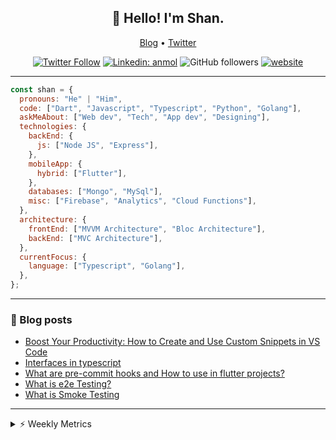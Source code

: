 <h2 align="center">👋 Hello! I'm Shan.</h2>
<p align="center">
  <a href="https://medium.com/feed/@shan-shaji">Blog</a> •
  <a href="https://twitter.com/intent/follow?screen_name=shan__shaji">Twitter</a>
</p>

<p align="center"><a href="https://twitter.com/intent/follow?screen_name=shan__shaji"><img src="https://img.shields.io/twitter/follow/shan__shaji?style=flat" alt="Twitter Follow"></a>
<a href="https://www.linkedin.com/in/shan-shaji/"><img src="https://img.shields.io/badge/shan-shaji?style=flat-square&amp;logo=Linkedin&amp;logoColor=white&amp;link=https://www.linkedin.com/in/shan-shaji/" alt="Linkedin: anmol"></a>
<img src="https://img.shields.io/github/followers/shan-shaji?label=Follow&amp;style=social" alt="GitHub followers">
<a href="http://shan-shaji.github.io/"><img src="https://img.shields.io/badge/Website-46a2f1.svg?&amp;style=flat-square&amp;logo=Google-Chrome&amp;logoColor=white&amp;link=http://shan-shaji.github.io/" alt="website"></a></p>

<hr>

```javascript
const shan = {
  pronouns: "He" | "Him",
  code: ["Dart", "Javascript", "Typescript", "Python", "Golang"],
  askMeAbout: ["Web dev", "Tech", "App dev", "Designing"],
  technologies: {
    backEnd: {
      js: ["Node JS", "Express"],
    },
    mobileApp: {
      hybrid: ["Flutter"],
    },
    databases: ["Mongo", "MySql"],
    misc: ["Firebase", "Analytics", "Cloud Functions"],
  },
  architecture: {
    frontEnd: ["MVVM Architecture", "Bloc Architecture"],
    backEnd: ["MVC Architecture"],
  },
  currentFocus: {
    language: ["Typescript", "Golang"],
  },
};
```

<hr>

<!-- I love connecting with different people</b> so if you want to say <b>hi, I'll be happy to meet you more!</b> 😊</em> -->

### 📕 Blog posts

<!-- BLOG-POST-LIST:START -->
- [Boost Your Productivity: How to Create and Use Custom Snippets in VS Code](https://dev.to/shanshaji/boost-your-productivity-how-to-create-and-use-custom-snippets-in-vs-code-5bbo)
- [Interfaces in typescript](https://dev.to/shanshaji/interfaces-in-typescript-55f8)
- [What are pre-commit hooks and How to use in flutter projects?](https://dev.to/shanshaji/what-are-pre-commit-hooks-and-how-to-use-in-flutter-projects-4c0m)
- [What is e2e Testing?](https://dev.to/shanshaji/what-is-e2e-testing-1eg0)
- [What is Smoke Testing](https://dev.to/shanshaji/what-is-smoke-testing-1n95)
<!-- BLOG-POST-LIST:END -->

<hr>
<details>
    <summary>⚡ Weekly Metrics</summary>
    <p>
    
<!--START_SECTION:waka-->
![Code Time](http://img.shields.io/badge/Code%20Time-1%2C911%20hrs%2053%20mins-blue)

![Profile Views](http://img.shields.io/badge/Profile%20Views-2-blue)

**🐱 My GitHub Data** 

> 📦 ? Used in GitHub's Storage 
 > 
> 🏆 255 Contributions in the Year 2023
 > 
> 💼 Opted to Hire
 > 
> 📜 131 Public Repositories 
 > 
> 🔑 0 Private Repositories 
 > 
**I'm a Night 🦉** 

```text
🌞 Morning                3815 commits        ███░░░░░░░░░░░░░░░░░░░░░░   10.37 % 
🌆 Daytime                9806 commits        ███████░░░░░░░░░░░░░░░░░░   26.66 % 
🌃 Evening                17342 commits       ████████████░░░░░░░░░░░░░   47.15 % 
🌙 Night                  5818 commits        ████░░░░░░░░░░░░░░░░░░░░░   15.82 % 
```
📅 **I'm Most Productive on Thursday** 

```text
Monday                   5099 commits        ███░░░░░░░░░░░░░░░░░░░░░░   13.86 % 
Tuesday                  5752 commits        ████░░░░░░░░░░░░░░░░░░░░░   15.64 % 
Wednesday                4620 commits        ███░░░░░░░░░░░░░░░░░░░░░░   12.56 % 
Thursday                 8021 commits        █████░░░░░░░░░░░░░░░░░░░░   21.81 % 
Friday                   6189 commits        ████░░░░░░░░░░░░░░░░░░░░░   16.83 % 
Saturday                 3480 commits        ██░░░░░░░░░░░░░░░░░░░░░░░   09.46 % 
Sunday                   3620 commits        ██░░░░░░░░░░░░░░░░░░░░░░░   09.84 % 
```


📊 **This Week I Spent My Time On** 

```text
🕑︎ Time Zone: Asia/Kolkata

💬 Programming Languages: 
Dart                     28 hrs 10 mins      ██████████████████░░░░░░░   71.67 % 
JavaScript               3 hrs 35 mins       ██░░░░░░░░░░░░░░░░░░░░░░░   09.14 % 
TypeScript               2 hrs 2 mins        █░░░░░░░░░░░░░░░░░░░░░░░░   05.18 % 
Other                    2 hrs               █░░░░░░░░░░░░░░░░░░░░░░░░   05.11 % 
YAML                     57 mins             █░░░░░░░░░░░░░░░░░░░░░░░░   02.46 % 

🔥 Editors: 
Android Studio           26 hrs 54 mins      █████████████████░░░░░░░░   68.47 % 
VS Code                  12 hrs 23 mins      ████████░░░░░░░░░░░░░░░░░   31.53 % 

🐱‍💻 Projects: 
turbo-flutter            21 hrs 33 mins      ██████████████░░░░░░░░░░░   54.83 % 
dial_contacts            5 hrs 20 mins       ███░░░░░░░░░░░░░░░░░░░░░░   13.59 % 
neo                      3 hrs 37 mins       ██░░░░░░░░░░░░░░░░░░░░░░░   09.21 % 
homeday                  2 hrs 33 mins       ██░░░░░░░░░░░░░░░░░░░░░░░   06.50 % 
setup-flutter            2 hrs 11 mins       █░░░░░░░░░░░░░░░░░░░░░░░░   05.56 % 

💻 Operating System: 
Mac                      36 hrs 46 mins      ███████████████████████░░   93.54 % 
Linux                    2 hrs 32 mins       ██░░░░░░░░░░░░░░░░░░░░░░░   06.46 % 
```

**I Mostly Code in Dart** 

```text
Dart                     53 repos            ████████████░░░░░░░░░░░░░   46.09 % 
Python                   4 repos             █░░░░░░░░░░░░░░░░░░░░░░░░   03.48 % 
Ruby                     3 repos             █░░░░░░░░░░░░░░░░░░░░░░░░   02.61 % 
Go                       3 repos             █░░░░░░░░░░░░░░░░░░░░░░░░   02.61 % 
Shell                    1 repo              ░░░░░░░░░░░░░░░░░░░░░░░░░   00.87 % 
```




 Last Updated on 11/04/2023 18:46:54 UTC
<!--END_SECTION:waka-->

</p>
 </details>
